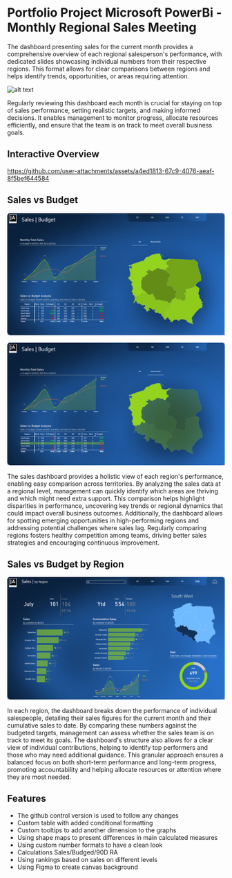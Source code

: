 # Portfolio Project Microsoft PowerBi - Monthly Regional Sales Meeting

The dashboard presenting sales for the current month provides a comprehensive overview of each regional salesperson's performance, with dedicated slides showcasing individual numbers from their respective regions. This format allows for clear comparisons between regions and helps identify trends, opportunities, or areas requiring attention.

![alt text](https://github.com/pawelkulakowski/powerbi_portfolio_project_five/blob/master/promo.jpg?raw=true)

Regularly reviewing this dashboard each month is crucial for staying on top of sales performance, setting realistic targets, and making informed decisions. It enables management to monitor progress, allocate resources efficiently, and ensure that the team is on track to meet overall business goals.

## Interactive Overview

https://github.com/user-attachments/assets/a4ed1813-67c9-4076-aeaf-8f5bef644584

## Sales vs Budget

![alt text](https://github.com/pawelkulakowski/powerbi_portfolio_project_five/blob/master/project_01.JPG?raw=true)

![alt text](https://github.com/pawelkulakowski/powerbi_portfolio_project_five/blob/master/project_01b.JPG?raw=true)

The sales dashboard provides a holistic view of each region's performance, enabling easy comparison across territories. By analyzing the sales data at a regional level, management can quickly identify which areas are thriving and which might need extra support. This comparison helps highlight disparities in performance, uncovering key trends or regional dynamics that could impact overall business outcomes. Additionally, the dashboard allows for spotting emerging opportunities in high-performing regions and addressing potential challenges where sales lag. Regularly comparing regions fosters healthy competition among teams, driving better sales strategies and encouraging continuous improvement.

## Sales vs Budget by Region

![alt text](https://github.com/pawelkulakowski/powerbi_portfolio_project_five/blob/master/project_02.JPG?raw=true)

In each region, the dashboard breaks down the performance of individual salespeople, detailing their sales figures for the current month and their cumulative sales to date. By comparing these numbers against the budgeted targets, management can assess whether the sales team is on track to meet its goals. The dashboard's structure also allows for a clear view of individual contributions, helping to identify top performers and those who may need additional guidance. This granular approach ensures a balanced focus on both short-term performance and long-term progress, promoting accountability and helping allocate resources or attention where they are most needed.


## Features
- The github control version is used to follow any changes
- Custom table with added conditional formatting
- Custom tooltips to add another dimension to the graphs
- Using shape maps to present differences in main calculated measures
- Using custom number formats to have a clean look
- Calculations Sales/Budged/90D RA
- Using rankings based on sales on different levels
- Using Figma to create canvas background